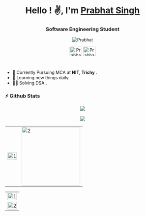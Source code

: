 
<h1 align="center">Hello ! ✌️, I'm <a href="https://www.linkedin.com/in/prabhat-singh-rajput-683a55200/">Prabhat Singh</a></h1>
<h3 align="center">Software Engineering Student</h3>
<p align="center"> <img src="https://komarev.com/ghpvc/?username=JerryD24&label=Profile%20views&color=0e75b6&style=flat" alt="Prabhat" /> </p>

<p align="center">
<a href="https://www.hackerrank.com/JerryDevilson" target="blank"><img align="center" src="https://raw.githubusercontent.com/rahuldkjain/github-profile-readme-generator/master/src/images/icons/Social/hackerrank.svg" alt="Prabhat" height="30" width="40" /></a>
<a href="https://leetcode.com/jerry_24/" target="blank"><img align="center" src="https://raw.githubusercontent.com/rahuldkjain/github-profile-readme-generator/master/src/images/icons/Social/leet-code.svg" alt="Prabhat" height="30" width="40" /></a>
</p>
<br/>

- 🌱 Currently Pursuing MCA at <b>NIT, Trichy</b> .<br>
- 📖 Learning new things daily.<br>
- 👨‍💻 Solving DSA .<br>
                                                                                        
                                                                                                                                                                                                                                                                                                                                                          
### ⚡ Github Stats
 <p align="center">
<img src="https://github-profile-trophy.vercel.app/?username=JerryD24&theme=darkhub">
<br><br>
<img src="https://github-readme-streak-stats.herokuapp.com/?user=JerryD24&theme=merko">
</p>
<table>
  <tr>
    <td><img src="https://github-readme-stats.vercel.app/api?username=JerryD24&theme=radical&show_icons=true&include_all_commits=true&count_private=true"  display=block width=100% height=auto alt="1"></td>
    <td><img src="https://github-readme-stats.vercel.app/api/top-langs/?username=JerryD24&theme=radical&layout=compact&hide=Jupyter%20Notebook&langs_count=8"  display=block height=190 align="center" alt="2"></td>
   </tr>
</table>

<table>
  <tr>
    <td><img src="https://github-profile-summary-cards.vercel.app/api/cards/profile-details?username=JerryD24&theme=solarized_dark"  display=block width=100% height=auto alt="1"></td>
   </tr>
   <tr>
      <td><img src="https://activity-graph.herokuapp.com/graph?username=JerryD24&bg_color=073642&color=859900&line=006400&point=35aea1&area=true" display=block width=100% height=auto alt="2"></td>
  </td>
  </tr>
</table>
